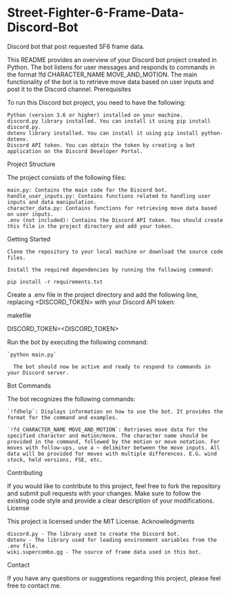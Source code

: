 # Street-Fighter-6-Frame-Data-Discord-Bot
Discord bot that post requested SF6 frame data.


This README provides an overview of your Discord bot project created in Python. The bot listens for user messages and responds to commands in the format !fd CHARACTER_NAME MOVE_AND_MOTION. The main functionality of the bot is to retrieve move data based on user inputs and post it to the Discord channel.
Prerequisites

To run this Discord bot project, you need to have the following:

    Python (version 3.6 or higher) installed on your machine.
    discord.py library installed. You can install it using pip install discord.py.
    dotenv library installed. You can install it using pip install python-dotenv.
    Discord API token. You can obtain the token by creating a bot application on the Discord Developer Portal.

Project Structure

The project consists of the following files:

    main.py: Contains the main code for the Discord bot.
    handle_user_inputs.py: Contains functions related to handling user inputs and data manipulation.
    character_data.py: Contains functions for retrieving move data based on user inputs.
    .env (not included): Contains the Discord API token. You should create this file in the project directory and add your token.

Getting Started

    Clone the repository to your local machine or download the source code files.

    Install the required dependencies by running the following command:

`pip install -r requirements.txt`

Create a .env file in the project directory and add the following line, replacing <DISCORD_TOKEN> with your Discord API token:

makefile

DISCORD_TOKEN=<DISCORD_TOKEN>

Run the bot by executing the following command:


    `python main.py`

      The bot should now be active and ready to respond to commands in your Discord server.

Bot Commands

The bot recognizes the following commands:

    `!fdhelp`: Displays information on how to use the bot. It provides the format for the command and examples.

    `!fd CHARACTER_NAME MOVE_AND_MOTION`: Retrieves move data for the specified character and motion/move. The character name should be provided in the command, followed by the motion or move notation. For moves with follow-ups, use a ~ delimiter between the move inputs. All data will be provided for moves with multiple differences. E.G. wind stock, held versions, FSE, etc.

Contributing

If you would like to contribute to this project, feel free to fork the repository and submit pull requests with your changes. Make sure to follow the existing code style and provide a clear description of your modifications.
License

This project is licensed under the MIT License.
Acknowledgments

    discord.py - The library used to create the Discord bot.
    dotenv - The library used for loading environment variables from the .env file.
    wiki.supercombo.gg - The source of frame data used in this bot.

Contact

If you have any questions or suggestions regarding this project, please feel free to contact me.
